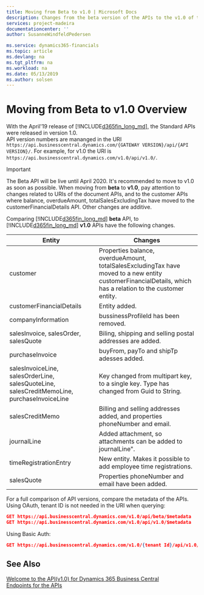 ```yaml
---
title: Moving from Beta to v1.0 | Microsoft Docs
description: Changes from the beta version of the APIs to the v1.0 of the APIs in Dynamics 365 Business Central.
services: project-madeira
documentationcenter: ''
author: SusanneWindfeldPedersen

ms.service: dynamics365-financials
ms.topic: article
ms.devlang: na
ms.tgt_pltfrm: na
ms.workload: na
ms.date: 05/13/2019
ms.author: solsen
---
```


# Moving from Beta to v1.0 Overview
With the April'19 release of [!INCLUDE[d365fin_long_md](../../includes/d365fin_long_md.md)], the Standard APIs were released in version 1.0.  
API version numbers are mananged in the URI `https://api.businesscentral.dynamics.com/{GATEWAY VERSION}/api/{API VERSION}/`. For example, for v1.0 the URI is `https://api.businesscentral.dynamics.com/v1.0/api/v1.0/`.

> [!IMPORTANT]  
> The Beta API will be live until April 2020. It's recommended to move to v1.0 as soon as possible. When moving from **beta** to **v1.0**, pay attention to changes related to URIs of the document APIs, and to the customer APIs where balance, overdueAmount, totalSalesExcludingTax have moved to the customerFinancialDetails API. Other changes are additive.  

Comparing [!INCLUDE[d365fin_long_md](../../includes/d365fin_long_md.md)] **beta** API, to [!INCLUDE[d365fin_long_md](../../includes/d365fin_long_md.md)] **v1.0** APIs have the following changes.

|Entity | Changes|
|-------|--------|
|customer|Properties balance, overdueAmount, totalSalesExcludingTax have moved to a new entity customerFinancialDetails, which has a relation to the customer entity.|
|customerFinancialDetails|Entity added.|
|companyInformation |bussinessProfileId has been removed.|
|salesInvoice, salesOrder, salesQuote|Biling, shipping and selling postal addresses are added.|
|purchaseInvoice|buyFrom, payTo and shipTp adesses added.|
|salesInvoiceLine, salesOrderLine, salesQuoteLine, salesCreditMemoLine, purchaseInvoiceLine|Key changed from multipart key, to a single key. Type has changed from Guid to String.|
|salesCreditMemo|Billing and selling addresses added, and properties phoneNumber and email.|
|journalLine|Added attachment, so attachments can be added to journalLine".|
|timeRegistrationEntry|New entity. Makes it possible to add employee time registrations.|
|salesQuote|Properties phoneNumber and email have been added.|

For a full comparison of API versions, compare the metadata of the APIs. Using OAuth, tenant ID is not needed in the URI when querying:

```json 
GET https://api.businesscentral.dynamics.com/v1.0/api/beta/$metadata
GET https://api.businesscentral.dynamics.com/v1.0/api/v1.0/$metadata
```
Using Basic Auth:

```json 
GET https://api.businesscentral.dynamics.com/v1.0/{tenant Id}/api/v1.0/$metadata
```
## See Also
[Welcome to the API(v1.0) for Dynamics 365 Business Central](index.md)  
[Endpoints for the APIs](endpoints-apis-for-dynamics.md)  